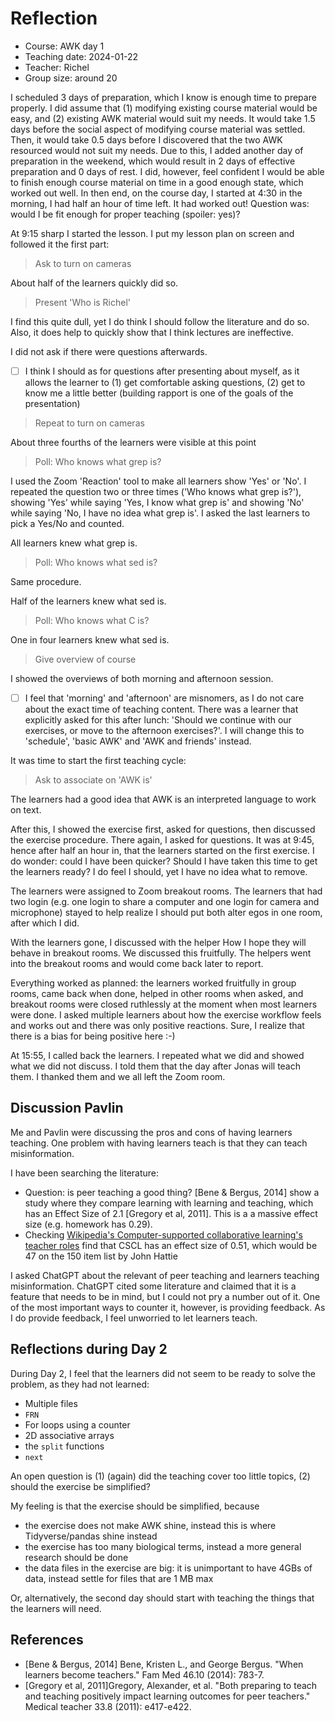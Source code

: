 # Reflection

- Course: AWK day 1
- Teaching date: 2024-01-22
- Teacher: Richel
- Group size: around 20

I scheduled 3 days of preparation, which I know is enough time
to prepare properly.
I did assume that (1) modifying existing course material
would be easy, and (2) existing AWK material would suit my needs.
It would take 1.5 days before the social aspect
of modifying course material was settled. Then, it would take
0.5 days before I discovered that the two AWK resourced would not suit my needs.
Due to this, I added another day of preparation in the weekend,
which would result in 2 days of effective preparation and 0 days of rest.
I did, however, feel confident I would be able to finish enough
course material on time in a good enough state, which worked out well.
In then end, on the course day, I started at 4:30 in the morning,
I had half an hour of time left. It had worked out! Question was:
would I be fit enough for proper teaching (spoiler: yes)?

At 9:15 sharp I started the lesson.
I put my lesson plan on screen and followed it
the first part:

> Ask to turn on cameras

About half of the learners quickly did so.

> Present 'Who is Richel'

I find this quite dull, yet I do think I should follow the literature
and do so. Also, it does help to quickly show that I think lectures
are ineffective.

I did not ask if there were questions afterwards.

- [ ] I think I should as for questions after presenting about myself,
   as it allows the learner to (1) get comfortable asking questions,
   (2) get to know me a little better (building rapport is
   one of the goals of the presentation)

> Repeat to turn on cameras

About three fourths of the learners were visible at this point

> Poll: Who knows what grep is?

I used the Zoom 'Reaction' tool to make all learners
show 'Yes' or 'No'. I repeated the question two or three times
('Who knows what grep is?'),
showing 'Yes' while saying 'Yes, I know what grep is' and showing 'No'
while saying 'No, I have no idea what grep is'. I asked the last learners
to pick a Yes/No and counted.

All learners knew what grep is.

> Poll: Who knows what sed is?

Same procedure.

Half of the learners knew what sed is.

> Poll: Who knows what C is?

One in four learners knew what sed is.

> Give overview of course

I showed the overviews of both morning and afternoon session.

- [ ] I feel that 'morning' and 'afternoon' are misnomers,
   as I do not care about the exact time of teaching content.
   There was a learner that explicitly asked for this after lunch:
   'Should we continue with our exercises, or move to the afternoon
   exercises?'.
   I will change this to 'schedule', 'basic AWK' and 'AWK and friends'
   instead.

It was time to start the first teaching cycle:

> Ask to associate on 'AWK is'

The learners had a good idea that AWK is an interpreted language
to work on text.

After this, I showed the exercise first, asked for questions,
then discussed the exercise procedure. There again, I asked for questions.
It was at 9:45, hence after half an hour in, that the learners started on
the first exercise. I do wonder: could I have been quicker? Should I have
taken this time to get the learners ready? I do feel I should,
yet I have no idea what to remove.

The learners were assigned to Zoom breakout rooms.
The learners that had two login (e.g. one login to share a computer and one
login for camera and microphone) stayed to help realize I should put
both alter egos in one room, after which I did.

With the learners gone, I discussed with the helper
How I hope they will behave in breakout rooms.
We discussed this fruitfully.
The helpers went into the breakout rooms and would come back later to report.

Everything worked as planned:
the learners worked fruitfully in group rooms,
came back when done, helped in other rooms when asked,
and breakout rooms were closed ruthlessly
at the moment when most learners were done.
I asked multiple learners about how the exercise workflow feels and works
out and there was only positive reactions. Sure, I realize that there is
a bias for being positive here :-)

At 15:55, I called back the learners. I repeated what we did and
showed what we did not discuss. I told them that the day after
Jonas will teach them. I thanked them and we all left the Zoom room.

## Discussion Pavlin

Me and Pavlin were discussing the pros and cons of having learners
teaching. One problem with having learners teach is that
they can teach misinformation.

I have been searching the literature:

- Question: is peer teaching a good thing?
  [Bene & Bergus, 2014] show a study where they compare
  learning with learning and teaching,
  which has an Effect Size of 2.1 [Gregory et al, 2011]. This is a
  a massive effect size (e.g. homework has 0.29).
- Checking
  [Wikipedia's Computer-supported collaborative learning's teacher roles](https://en.wikipedia.org/wiki/Computer-supported_collaborative_learning#Teacher_roles)
  find that CSCL has an effect size of 0.51, which would be 47 on the 150 item
  list by John Hattie

I asked ChatGPT about the relevant of peer teaching and learners teaching
misinformation. ChatGPT cited some literature and claimed that it is
a feature that needs to be in mind, but I could not pry a number out of it.
One of the most important ways to counter it, however, is providing
feedback. As I do provide feedback, I feel unworried to let learners teach.

## Reflections during Day 2

During Day 2, I feel that the learners did not seem to be
ready to solve the problem, as they had not learned:

- Multiple files
- `FRN`
- For loops using a counter
- 2D associative arrays
- the `split` functions
- `next`

An open question is (1) (again) did the teaching cover too little
topics, (2) should the exercise be simplified?

My feeling is that the exercise should be simplified, because

- the exercise does not make AWK shine,
  instead this is where Tidyverse/pandas shine instead
- the exercise has too many biological terms, instead a more general
  research should be done
- the data files in the exercise are big: it is unimportant to have 4GBs
  of data, instead settle for files that are 1 MB max

Or, alternatively, the second day should start
with teaching the things that the learners will need.

## References

- [Bene & Bergus, 2014] Bene, Kristen L., and George Bergus.
  "When learners become teachers." Fam Med 46.10 (2014): 783-7.
- [Gregory et al, 2011]Gregory, Alexander, et al.
  "Both preparing to teach and teaching positively impact learning outcomes
  for peer teachers." Medical teacher 33.8 (2011): e417-e422.
